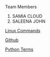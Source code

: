 #
 Team Members
1. SAMIA CLOUD
2. SALEENA JOHN

[Linux Commands](https://github.com/SAMIA-CLOUD/miniproject/blob/samia/Linuxcommands.md)

[Github](https://github.com/SAMIA-CLOUD/miniproject/blob/saleena/github.md)

[Python Terms](https://github.com/SAMIA-CLOUD/miniproject/blob/samia/Python_Terms.md)